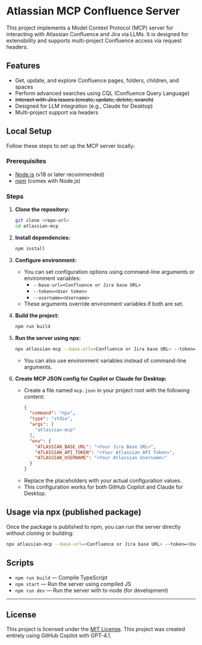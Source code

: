 # Atlassian MCP Confluence Server

This project implements a Model Context Protocol (MCP) server for interacting with Atlassian Confluence and Jira via LLMs. It is designed for extensibility and supports multi-project Confluence access via request headers.

## Features
- Get, update, and explore Confluence pages, folders, children, and spaces
- Perform advanced searches using CQL (Confluence Query Language)
- ~~Interact with Jira issues (create, update, delete, search)~~
- Designed for LLM integration (e.g., Claude for Desktop)
- Multi-project support via headers

## Local Setup

Follow these steps to set up the MCP server locally:

### Prerequisites
- [Node.js](https://nodejs.org/) (v18 or later recommended)
- [npm](https://www.npmjs.com/) (comes with Node.js)

### Steps
1. **Clone the repository:**
   ```sh
   git clone <repo-url>
   cd atlassian-mcp
   ```
2. **Install dependencies:**
   ```sh
   npm install
   ```
3. **Configure environment:**
   - You can set configuration options using command-line arguments or environment variables:
     - `--base-url=<Confluence or Jira base URL>`
     - `--token=<User token>`
     - `--username=<Username>`
   - These arguments override environment variables if both are set.
4. **Build the project:**
   ```sh
   npm run build
   ```
5. **Run the server using npx:**
   ```sh
   npx atlassian-mcp --base-url=<Confluence or Jira base URL> --token=<User token> --username=<Username>
   ```
   - You can also use environment variables instead of command-line arguments.

6. **Create MCP JSON config for Copilot or Claude for Desktop:**
   - Create a file named `mcp.json` in your project root with the following content:
     ```json
     {
       "command": "npx",
       "type": "stdio",
       "args": [
         "atlassian-mcp"
       ],
       "env": {
         "ATLASSIAN_BASE_URL": "<Your Jira Base URL>",
         "ATLASSIAN_API_TOKEN": "<Your Atlassian API Token>",
         "ATLASSIAN_USERNAME": "<Your Atlassian Username>"
       }
     }
     ```
   - Replace the placeholders with your actual configuration values.
   - This configuration works for both GitHub Copilot and Claude for Desktop.

## Usage via npx (published package)

Once the package is published to npm, you can run the server directly without cloning or building:

```sh
npx atlassian-mcp --base-url=<Confluence or Jira base URL> --token=<User token> --username=<Username>
```

## Scripts
- `npm run build` — Compile TypeScript
- `npm start` — Run the server using compiled JS
- `npm run dev` — Run the server with ts-node (for development)

---

## License

This project is licensed under the [MIT License](./LICENSE).
This project was created entirely using GitHub Copilot with GPT-4.1.
